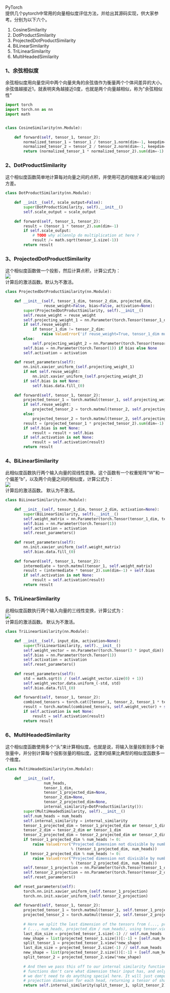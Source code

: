 PyTorch<br />提供几个pytorch中常用的向量相似度评估方法，并给出其源码实现，供大家参考。分别为以下六个。

1. CosineSimilarity
2. DotProductSimilarity 
3. ProjectedDotProductSimilarity 
4. BiLinearSimilarity 
5. TriLinearSimilarity 
6. MultiHeadedSimilarity
<a name="BCXDD"></a>
### 1、余弦相似度
余弦相似度用向量空间中两个向量夹角的余弦值作为衡量两个个体间差异的大小。余弦值越接近1，就表明夹角越接近0度，也就是两个向量越相似，称为"余弦相似性"
```python
import torch
import torch.nn as nn
import math


class CosineSimilarity(nn.Module):
 
    def forward(self, tensor_1, tensor_2):
        normalized_tensor_1 = tensor_1 / tensor_1.norm(dim=-1, keepdim=True)
        normalized_tensor_2 = tensor_2 / tensor_2.norm(dim=-1, keepdim=True)
        return (normalized_tensor_1 * normalized_tensor_2).sum(dim=-1)
```
<a name="Ql9Lf"></a>
### 2、DotProductSimilarity 
这个相似度函数简单地计算每对向量之间的点积，并使用可选的缩放来减少输出的方差。
```python
class DotProductSimilarity(nn.Module):
 
    def __init__(self, scale_output=False):
        super(DotProductSimilarity, self).__init__()
        self.scale_output = scale_output
 
    def forward(self, tensor_1, tensor_2):
        result = (tensor_1 * tensor_2).sum(dim=-1)
        if self.scale_output:
            # TODO why allennlp do multiplication at here ?
            result /= math.sqrt(tensor_1.size(-1))
        return result
```
<a name="UzPYC"></a>
### 3、ProjectedDotProductSimilarity 
这个相似度函数做一个投影，然后计算点积，计算公式为：<br />![](https://cdn.nlark.com/yuque/0/2022/png/396745/1653190546505-41cf901c-15c4-473f-bc18-98455b6ef764.png#clientId=u7c6ba465-e96f-4&from=paste&id=u941c0673&originHeight=42&originWidth=120&originalType=url&ratio=1&rotation=0&showTitle=false&status=done&style=none&taskId=ue20c4d37-cdca-42e1-a97a-3ab23c5538d&title=)<br />计算后的激活函数。默认为不激活。
```python
class ProjectedDotProductSimilarity(nn.Module):
   
    def __init__(self, tensor_1_dim, tensor_2_dim, projected_dim,
                 reuse_weight=False, bias=False, activation=None):
        super(ProjectedDotProductSimilarity, self).__init__()
        self.reuse_weight = reuse_weight
        self.projecting_weight_1 = nn.Parameter(torch.Tensor(tensor_1_dim, projected_dim))
        if self.reuse_weight:
            if tensor_1_dim != tensor_2_dim:
                raise ValueError('if reuse_weight=True, tensor_1_dim must equal tensor_2_dim')
        else:
            self.projecting_weight_2 = nn.Parameter(torch.Tensor(tensor_2_dim, projected_dim))
        self.bias = nn.Parameter(torch.Tensor(1)) if bias else None
        self.activation = activation
 
    def reset_parameters(self):
        nn.init.xavier_uniform_(self.projecting_weight_1)
        if not self.reuse_weight:
            nn.init.xavier_uniform_(self.projecting_weight_2)
        if self.bias is not None:
            self.bias.data.fill_(0)
 
    def forward(self, tensor_1, tensor_2):
        projected_tensor_1 = torch.matmul(tensor_1, self.projecting_weight_1)
        if self.reuse_weight:
            projected_tensor_2 = torch.matmul(tensor_2, self.projecting_weight_1)
        else:
            projected_tensor_2 = torch.matmul(tensor_2, self.projecting_weight_2)
        result = (projected_tensor_1 * projected_tensor_2).sum(dim=-1)
        if self.bias is not None:
            result = result + self.bias
        if self.activation is not None:
            result = self.activation(result)
        return result
```
<a name="NVg1Z"></a>
### 4、BiLinearSimilarity 
此相似度函数执行两个输入向量的双线性变换。这个函数有一个权重矩阵“W”和一个偏差“b”，以及两个向量之间的相似度，计算公式为：<br />![](https://cdn.nlark.com/yuque/0/2022/png/396745/1653190546423-d083f409-73f9-4055-9cb5-16a3370688d1.png#clientId=u7c6ba465-e96f-4&from=paste&id=u4ecb1ae0&originHeight=35&originWidth=98&originalType=url&ratio=1&rotation=0&showTitle=false&status=done&style=none&taskId=u7f2c86de-4ce6-4420-bf4f-7c8f8b13e72&title=)<br />计算后的激活函数。 默认为不激活。
```python
class BiLinearSimilarity(nn.Module):
 
    def __init__(self, tensor_1_dim, tensor_2_dim, activation=None):
        super(BiLinearSimilarity, self).__init__()
        self.weight_matrix = nn.Parameter(torch.Tensor(tensor_1_dim, tensor_2_dim))
        self.bias = nn.Parameter(torch.Tensor(1))
        self.activation = activation
        self.reset_parameters()
 
    def reset_parameters(self):
        nn.init.xavier_uniform_(self.weight_matrix)
        self.bias.data.fill_(0)
 
    def forward(self, tensor_1, tensor_2):
        intermediate = torch.matmul(tensor_1, self.weight_matrix)
        result = (intermediate * tensor_2).sum(dim=-1) + self.bias
        if self.activation is not None:
            result = self.activation(result)
        return result
```
<a name="oUaav"></a>
### 5、TriLinearSimilarity 
此相似度函数执行两个输入向量的三线性变换，计算公式为：<br />![](https://cdn.nlark.com/yuque/0/2022/png/396745/1653190546513-7b01290a-dce4-4128-b02e-7ac4b7da28bc.png#clientId=u7c6ba465-e96f-4&from=paste&id=u4f904753&originHeight=36&originWidth=148&originalType=url&ratio=1&rotation=0&showTitle=false&status=done&style=none&taskId=ue9e94ea5-b250-43ce-8d28-11537dd95f8&title=)<br />计算后的激活函数。 默认为不激活。
```python
class TriLinearSimilarity(nn.Module):
 
    def __init__(self, input_dim, activation=None):
        super(TriLinearSimilarity, self).__init__()
        self.weight_vector = nn.Parameter(torch.Tensor(3 * input_dim))
        self.bias = nn.Parameter(torch.Tensor(1))
        self.activation = activation
        self.reset_parameters()
 
    def reset_parameters(self):
        std = math.sqrt(6 / (self.weight_vector.size(0) + 1))
        self.weight_vector.data.uniform_(-std, std)
        self.bias.data.fill_(0)
 
    def forward(self, tensor_1, tensor_2):
        combined_tensors = torch.cat([tensor_1, tensor_2, tensor_1 * tensor_2], dim=-1)
        result = torch.matmul(combined_tensors, self.weight_vector) + self.bias
        if self.activation is not None:
            result = self.activation(result)
        return result
```
<a name="AgY1c"></a>
### 6、MultiHeadedSimilarity
这个相似度函数使用多个“头”来计算相似度。也就是说，将输入张量投影到多个新张量中，并分别计算每个投影张量的相似度。这里的结果比典型的相似度函数多一个维度。
```python
class MultiHeadedSimilarity(nn.Module):
 
    def __init__(self,
                 num_heads,
                 tensor_1_dim,
                 tensor_1_projected_dim=None,
                 tensor_2_dim=None,
                 tensor_2_projected_dim=None,
                 internal_similarity=DotProductSimilarity()):
        super(MultiHeadedSimilarity, self).__init__()
        self.num_heads = num_heads
        self.internal_similarity = internal_similarity
        tensor_1_projected_dim = tensor_1_projected_dim or tensor_1_dim
        tensor_2_dim = tensor_2_dim or tensor_1_dim
        tensor_2_projected_dim = tensor_2_projected_dim or tensor_2_dim
        if tensor_1_projected_dim % num_heads != 0:
            raise ValueError("Projected dimension not divisible by number of heads: %d, %d"
                             % (tensor_1_projected_dim, num_heads))
        if tensor_2_projected_dim % num_heads != 0:
            raise ValueError("Projected dimension not divisible by number of heads: %d, %d"
                             % (tensor_2_projected_dim, num_heads))
        self.tensor_1_projection = nn.Parameter(torch.Tensor(tensor_1_dim, tensor_1_projected_dim))
        self.tensor_2_projection = nn.Parameter(torch.Tensor(tensor_2_dim, tensor_2_projected_dim))
        self.reset_parameters()
 
    def reset_parameters(self):
        torch.nn.init.xavier_uniform_(self.tensor_1_projection)
        torch.nn.init.xavier_uniform_(self.tensor_2_projection)
 
    def forward(self, tensor_1, tensor_2):
        projected_tensor_1 = torch.matmul(tensor_1, self.tensor_1_projection)
        projected_tensor_2 = torch.matmul(tensor_2, self.tensor_2_projection)
 
        # Here we split the last dimension of the tensors from (..., projected_dim) to
        # (..., num_heads, projected_dim / num_heads), using tensor.view().
        last_dim_size = projected_tensor_1.size(-1) // self.num_heads
        new_shape = list(projected_tensor_1.size())[:-1] + [self.num_heads, last_dim_size]
        split_tensor_1 = projected_tensor_1.view(*new_shape)
        last_dim_size = projected_tensor_2.size(-1) // self.num_heads
        new_shape = list(projected_tensor_2.size())[:-1] + [self.num_heads, last_dim_size]
        split_tensor_2 = projected_tensor_2.view(*new_shape)
 
        # And then we pass this off to our internal similarity function. Because the similarity
        # functions don't care what dimension their input has, and only look at the last dimension,
        # we don't need to do anything special here. It will just compute similarity on the
        # projection dimension for each head, returning a tensor of shape (..., num_heads).
        return self.internal_similarity(split_tensor_1, split_tensor_2)
```

